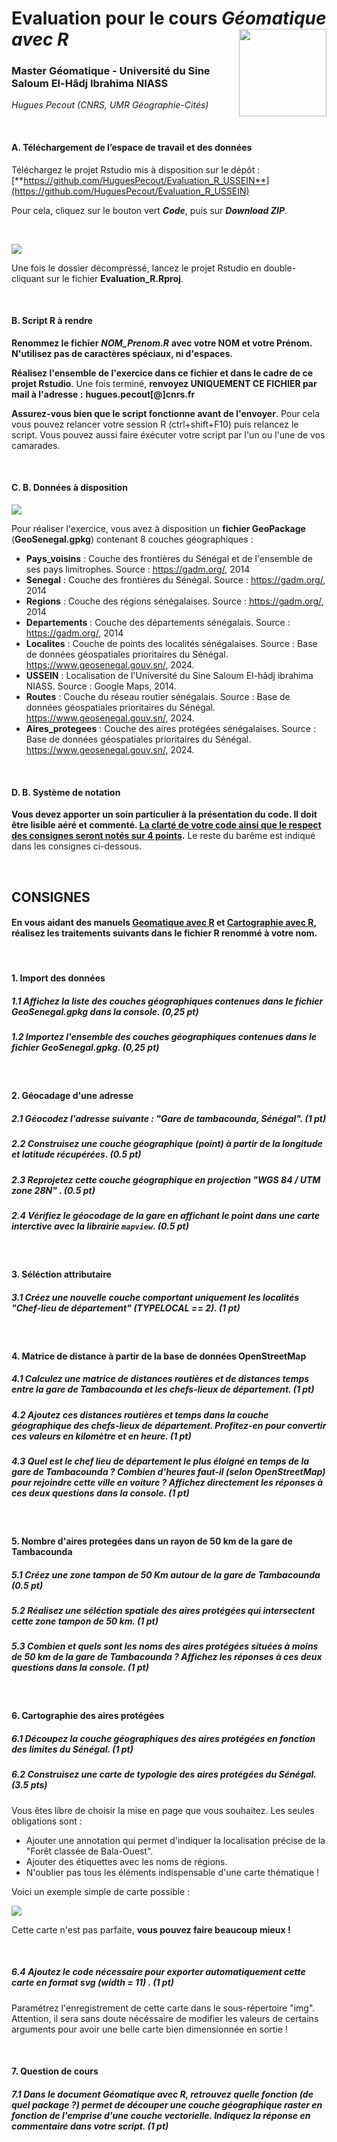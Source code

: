 # Evaluation pour le cours *Géomatique avec R* <img src="img/logo.png" align="right" width="140"/>

### Master Géomatique - Université du Sine Saloum El-Hâdj Ibrahima NIASS

*Hugues Pecout (CNRS, UMR Géographie-Cités)*

</br>

#### **A. Téléchargement de l’espace de travail et des données**

Téléchargez le projet Rstudio mis à disposition sur le dépôt : [**https://github.com/HuguesPecout/Evaluation_R_USSEIN**](https://github.com/HuguesPecout/Evaluation_R_USSEIN)

Pour cela, cliquez sur le bouton vert ***Code***, puis  sur ***Download ZIP***.   

</br>

![](img/download.png)

Une fois le dossier décompréssé, lancez le projet Rstudio en double-cliquant sur le fichier **Evaluation_R.Rproj**.

</br>

#### **B. Script R à rendre**

**Renommez le fichier** ***NOM_Prenom.R*** **avec votre NOM et votre Prénom. N'utilisez pas de caractères spéciaux, ni d'espaces.**

**Réalisez l'ensemble de l'exercice dans ce fichier et dans le cadre de ce projet Rstudio**. Une fois terminé, **renvoyez UNIQUEMENT CE FICHIER par mail à l'adresse :** **hugues.pecout[@]cnrs.fr**

**Assurez-vous bien que le script fonctionne avant de l'envoyer**. Pour cela vous pouvez relancer votre session R (ctrl+shift+F10) puis relancez le script. Vous pouvez aussi faire éxécuter votre script par l'un ou l'une de vos camarades.


</br>

#### **C. B. Données à disposition**


![](img/data.png)


Pour réaliser l'exercice, vous avez à disposition un **fichier GeoPackage** (**GeoSenegal.gpkg**) contenant 8 couches géographiques :

- **Pays_voisins** : Couche des frontières du Sénégal et de l'ensemble de ses pays limitrophes. Source : https://gadm.org/, 2014   
- **Senegal** : Couche des frontières du Sénégal. Source : https://gadm.org/, 2014   
- **Regions** : Couche des régions sénégalaises. Source : https://gadm.org/, 2014   
- **Departements** : Couche des départements sénégalais. Source : https://gadm.org/, 2014   
- **Localites** : Couche de points des localités sénégalaises. Source : Base de données géospatiales prioritaires du Sénégal. https://www.geosenegal.gouv.sn/, 2024. 
- **USSEIN** : Localisation de l'Université du Sine Saloum El-hâdj ibrahima NIASS. Source : Google Maps, 2014. 
- **Routes** : Couche du réseau routier sénégalais. Source : Base de données géospatiales prioritaires du Sénégal. https://www.geosenegal.gouv.sn/, 2024. 
- **Aires_protegees** : Couche des aires protégées sénégalaises. Source : Base de données géospatiales prioritaires du Sénégal. https://www.geosenegal.gouv.sn/, 2024. 

</br>

#### **D. B. Système de notation**

**Vous devez apporter un soin particulier à la présentation du code. Il doit être lisible aéré et commenté. <u>La clarté de votre code ainsi que le respect des consignes seront notés sur 4 points</u>.** Le reste du barême est indiqué dans les consignes ci-dessous. 


</br>


## **CONSIGNES**

#### **En vous aidant des manuels [Geomatique avec R](https://rcarto.github.io/geomatique_avec_r/) et [Cartographie avec R](https://rcarto.github.io/cartographie_avec_r/), réalisez les traitements suivants dans le fichier R renommé à votre nom.**

</br>

#### 1. Import  des données

##### 1.1 Affichez la liste des couches géographiques contenues dans le fichier **GeoSenegal.gpkg** dans la console. (**0,25 pt**)

##### 1.2 Importez l'ensemble des couches géographiques contenues dans le fichier **GeoSenegal.gpkg**. (**0,25 pt**)


</br>

#### 2. Géocadage d'une adresse

##### 2.1 Géocodez l'adresse suivante : "Gare de tambacounda, Sénégal". (**1 pt**)

##### 2.2 Construisez une couche géographique (point) à partir de la longitude et latitude récupérées. (**0.5 pt**)

##### 2.3 Reprojetez cette couche géographique en projection "WGS 84 / UTM zone 28N" . (**0.5 pt**)

##### 2.4 Vérifiez le géocodage de la gare en affichant le point dans une carte interctive avec la librairie `mapview`. (**0.5 pt**)

</br>


#### 3. Séléction attributaire 

##### 3.1 Créez une nouvelle couche comportant uniquement les localités "Chef-lieu de département" (TYPELOCAL == 2). (**1 pt**)


</br>


#### 4. Matrice de distance à partir de la base de données OpenStreetMap 

##### 4.1 Calculez une matrice de distances routières et de distances temps entre la gare de Tambacounda et les chefs-lieux de département. (**1 pt**)

##### 4.2 Ajoutez ces distances routières et temps dans la couche géographique des chefs-lieux de département. Profitez-en pour convertir ces valeurs en kilomètre et en heure. (**1 pt**)

##### 4.3 Quel est le chef lieu de département le plus éloigné en temps de la gare de Tambacounda ? Combien d'heures faut-il (selon OpenStreetMap) pour rejoindre cette ville en voiture ? Affichez directement les réponses à ces deux questions dans la console. (**1 pt**)

</br>

#### 5. Nombre d'aires protegées dans un rayon de 50 km de la gare de Tambacounda

##### 5.1 Créez une zone tampon de 50 Km autour de la gare de Tambacounda  (**0.5 pt**)

##### 5.2 Réalisez une séléction spatiale des aires protégées qui intersectent cette zone tampon de 50 km. (**1 pt**)

##### 5.3 Combien et quels sont les noms des aires protégées situées à moins de 50 km de la gare de Tambacounda ? Affichez les réponses à ces deux questions dans la console. (**1 pt**)

</br>

#### 6. Cartographie des aires protégées

##### 6.1 Découpez la couche géographiques des aires protégées en fonction des limites du Sénégal. (**1 pt**)

##### 6.2 Construisez une carte de typologie des aires protégées du Sénégal. (**3.5 pts**)

Vous êtes libre de choisir la mise en page que vous souhaitez. Les seules obligations sont : 

- Ajouter une annotation qui permet d'indiquer la localisation précise de la "Forêt classée de Bala-Ouest". 
- Ajouter des étiquettes avec les noms de régions. 
- N'oublier pas tous les éléments indispensable d'une carte thématique !

Voici un exemple simple de carte possible :

![](img/carte_evaluation.png)

Cette carte n'est pas parfaite, **vous pouvez faire beaucoup mieux !**

</br>

##### 6.4 Ajoutez le code nécessaire pour exporter automatiquement cette carte en format svg (width = 11) . (**1 pt**)

Paramétrez l'enregistrement de cette carte dans le sous-répertoire "img". Attention, il sera sans doute nécéssaire de modifier les valeurs de certains arguments pour avoir une belle carte bien dimensionnée en sortie !

</br>

#### 7. Question de cours

##### 7.1 Dans le document *Géomatique avec R*, retrouvez quelle fonction (de quel package ?) permet de découper une couche géographique raster en fonction de l'emprise d'une couche vectorielle. Indiquez la réponse en commentaire dans votre script. (**1 pt**)


</br>



